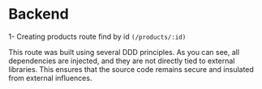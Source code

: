 # Backend

1- Creating products route find by id ```(/products/:id)```

This route was built using several DDD principles. As you can see, all dependencies are injected, and they are not directly tied to external libraries. This ensures that the source code remains secure and insulated from external influences.